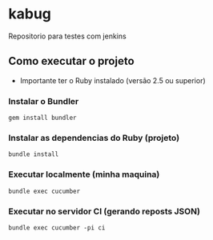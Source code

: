 # kabug
Repositorio para testes com jenkins

## Como executar o projeto

* Importante ter o Ruby instalado (versão 2.5 ou superior)

### Instalar o Bundler
`
gem install bundler
`

### Instalar as dependencias do Ruby (projeto)
`
bundle install
`

### Executar localmente (minha maquina)
`
bundle exec cucumber
`

### Executar no servidor CI (gerando reposts JSON)
`
bundle exec cucumber -pi ci
`
